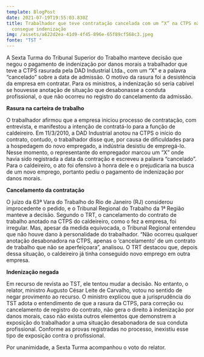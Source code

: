 ```yaml
---
template: BlogPost
date: 2021-07-19T19:55:03.830Z
title: Trabalhador que teve contratação cancelada com um “X” na CTPS não
  consegue indenização
img: /assets/a622d2ea-41d9-4f45-896e-65f89cf568c3.jpeg
fonte: "TST "
---
```

A Sexta Turma do Tribunal Superior do Trabalho manteve decisão que negou o pagamento de indenização por danos morais a trabalhador que teve a CTPS rasurada pela DAD Industrial Ltda., com um “X” e a palavra “cancelado” sobre a data de admissão. O motivo da rasura foi a desistência da empresa em contratar. Para os ministros, a indenização só seria cabível se houvesse anotação de situação que desabonasse a conduta profissional, o que não ocorreu no registro do cancelamento da admissão.

**Rasura na carteira de trabalho**

O trabalhador afirmou que a empresa iniciou processo de contratação, com entrevista, e manifestou a intenção de contratá-lo para a função de caldeireiro. Em 11/3/2010, a DAD Industrial anotou na CTPS o início do contrato, contudo, o trabalhador disse que, por causa de dificuldades para a hospedagem do novo empregado, a indústria desistiu de empregá-lo. Nesse momento, o representante do empregador marcou um “X” onde havia sido registrada a data da contração e escreveu a palavra “cancelado”. Para o caldeireiro, o ato foi ofensivo à honra dele e o prejudicaria na busca de um novo emprego, portanto pediu o pagamento de indenização por danos morais.

**Cancelamento da contratação**

O juízo da 63ª Vara do Trabalho do Rio de Janeiro (RJ) considerou improcedente o pedido, e o Tribunal Regional do Trabalho da 1ª Região manteve a decisão. Segundo o TRT, o cancelamento do contrato de trabalho anotado na CTPS do caldeireiro, como o fez a empresa, foi irregular. Mas, apesar da medida equivocada, o Tribunal Regional entendeu que não houve dano à personalidade do trabalhador. “Não ocorreu qualquer anotação desabonadora na CTPS, apenas o ‘cancelamento’ de um contrato de trabalho que não se aperfeiçoara”, analisou. O TRT destacou que, depois dessa situação, o caldeireiro já tinha conseguido novo emprego em outra empresa.

**Indenização negada**

Em recurso de revista ao TST, ele tentou mudar a decisão. No entanto, o relator, ministro Augusto César Leite de Carvalho, votou no sentido de negar provimento ao recurso. O ministro explicou que a jurisprudência do TST adota o entendimento de que a rasura da CTPS, para correção ou cancelamento de registro do contrato, não gera o direito à indenização por danos morais, caso não exista outros elementos que demonstrem a exposição do trabalhador a uma situação desabonadora de sua conduta profissional. Conforme as provas registradas no processo, inexistiu esse tipo de exposição contra o profissional.

Por unanimidade, a Sexta Turma acompanhou o voto do relator.